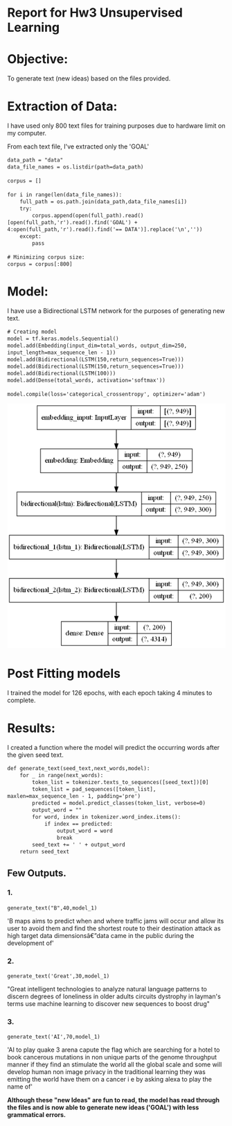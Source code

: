 # Report for Hw3 Unsupervised Learning

# Objective:
To generate text (new ideas) based on the files provided.

# Extraction of Data:
I have used only 800 text files for training purposes due to hardware limit on my computer.

From each text file, I've extracted only the 'GOAL'

```
data_path = "data"
data_file_names = os.listdir(path=data_path)

corpus = []

for i in range(len(data_file_names)):
    full_path = os.path.join(data_path,data_file_names[i])
    try:
        corpus.append(open(full_path).read()[open(full_path,'r').read().find('GOAL') + 4:open(full_path,'r').read().find('== DATA')].replace('\n',''))
    except:
        pass

# Minimizing corpus size:
corpus = corpus[:800]
```

# Model:
I have use a Bidirectional LSTM network for the purposes of generating new text.
```
# Creating model
model = tf.keras.models.Sequential()
model.add(Embedding(input_dim=total_words, output_dim=250, input_length=max_sequence_len - 1))
model.add(Bidirectional(LSTM(150,return_sequences=True)))
model.add(Bidirectional(LSTM(150,return_sequences=True)))
model.add(Bidirectional(LSTM(100)))
model.add(Dense(total_words, activation='softmax'))

model.compile(loss='categorical_crossentropy', optimizer='adam')
```

![Model_plot](Model_plot.png)

# Post Fitting models
I trained the model for 126 epochs, with each epoch taking 4 minutes to complete.

# Results:

I created a function where the model will predict the occurring words after the given seed text.
```
def generate_text(seed_text,next_words,model):
    for _ in range(next_words):
        token_list = tokenizer.texts_to_sequences([seed_text])[0]
        token_list = pad_sequences([token_list], maxlen=max_sequence_len - 1, padding='pre')
        predicted = model.predict_classes(token_list, verbose=0)
        output_word = ""
        for word, index in tokenizer.word_index.items():
            if index == predicted:
                output_word = word
                break
        seed_text += ' ' + output_word
    return seed_text
```

## Few Outputs.
### 1.
```
generate_text("B",40,model_1)
```


'B maps aims to predict when and where traffic jams will occur and allow its user to avoid them and find the shortest route to their destination attack as high target data dimensionsâ€”data came in the public during the development of'


### 2.
```
generate_text('Great',30,model_1)
```


"Great intelligent technologies to analyze natural language patterns to discern degrees of loneliness in older adults circuits dystrophy in layman's terms use machine learning to discover new sequences to boost drug"



### 3.
```
generate_text('AI',70,model_1)
```

'AI to play quake 3 arena capute the flag which are searching for a hotel to book cancerous mutations in non unique parts of the genome throughput manner if they find an stimulate the world all the global scale and some will develop human non image privacy in the traditional learning they was emitting the world have them on a cancer i e by asking alexa to play the name of'


**Although these "new Ideas" are fun to read, the model has read through the files and is now able to generate new ideas ('GOAL') with less grammatical errors.**

